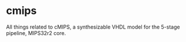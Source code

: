 # cmips
All things related to cMIPS, a synthesizable VHDL model for the 5-stage pipeline, MIPS32r2 core.
